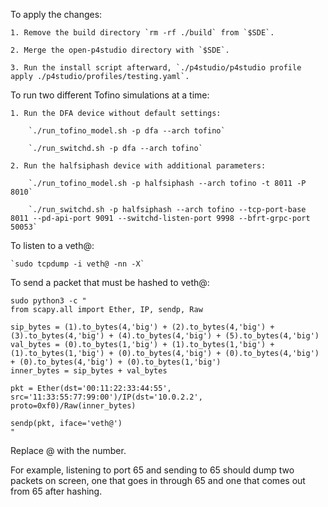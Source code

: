 To apply the changes:

    1. Remove the build directory `rm -rf ./build` from `$SDE`.
    
    2. Merge the open-p4studio directory with `$SDE`.
    
    3. Run the install script afterward, `./p4studio/p4studio profile apply ./p4studio/profiles/testing.yaml`. 
    

To run two different Tofino simulations at a time:

	1. Run the DFA device without default settings: 
	
		`./run_tofino_model.sh -p dfa --arch tofino`  
		
		`./run_switchd.sh -p dfa --arch tofino`
		
	2. Run the halfsiphash device with additional parameters: 
	
		`./run_tofino_model.sh -p halfsiphash --arch tofino -t 8011 -P 8010`
		
		`./run_switchd.sh -p halfsiphash --arch tofino --tcp-port-base 8011 --pd-api-port 9091 --switchd-listen-port 9998 --bfrt-grpc-port 50053`


To listen to a veth@:

	`sudo tcpdump -i veth@ -nn -X`

To send a packet that must be hashed to veth@:

```
sudo python3 -c "
from scapy.all import Ether, IP, sendp, Raw

sip_bytes = (1).to_bytes(4,'big') + (2).to_bytes(4,'big') + (3).to_bytes(4,'big') + (4).to_bytes(4,'big') + (5).to_bytes(4,'big')
val_bytes = (0).to_bytes(1,'big') + (1).to_bytes(1,'big') + (1).to_bytes(1,'big') + (0).to_bytes(4,'big') + (0).to_bytes(4,'big') + (0).to_bytes(4,'big') + (0).to_bytes(1,'big')
inner_bytes = sip_bytes + val_bytes

pkt = Ether(dst='00:11:22:33:44:55', src='11:33:55:77:99:00')/IP(dst='10.0.2.2', proto=0xf0)/Raw(inner_bytes)

sendp(pkt, iface='veth@')
"
```

Replace @ with the number.  

For example, listening to port 65 and sending to 65 should dump two packets on screen, one that goes in through 65 and one that comes out from 65 after hashing.
